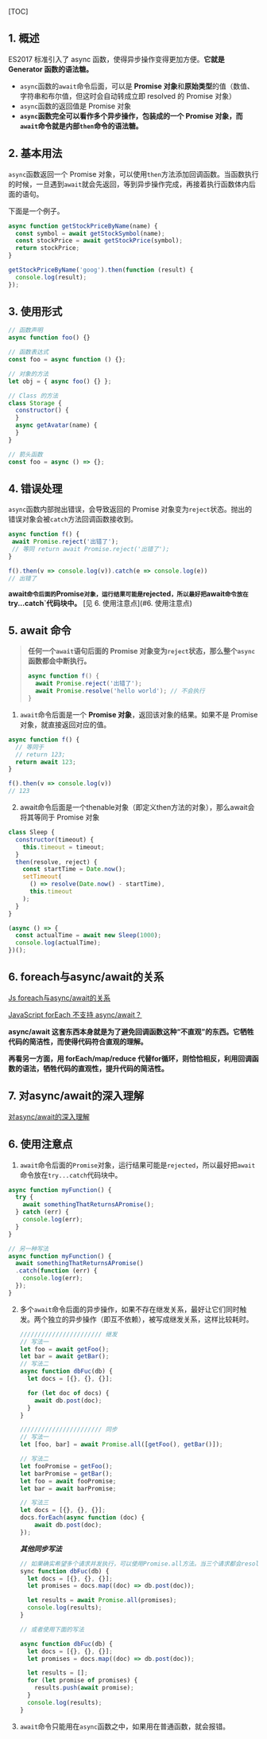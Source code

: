 [TOC]
## 1. 概述 ##

ES2017 标准引入了 async 函数，使得异步操作变得更加方便。**它就是 Generator 函数的语法糖。**

* `async`函数的`await`命令后面，可以是 **Promise 对象**和**原始类型**的值（数值、字符串和布尔值，但这时会自动转成立即 resolved 的 Promise 对象）
* `async`函数的返回值是 Promise 对象
* **`async`函数完全可以看作多个异步操作，包装成的一个 Promise 对象，而`await`命令就是内部`then`命令的语法糖。**

## 2. 基本用法 ##

`async`函数返回一个 Promise 对象，可以使用`then`方法添加回调函数。当函数执行的时候，一旦遇到`await`就会先返回，等到异步操作完成，再接着执行函数体内后面的语句。

下面是一个例子。

```javascript
async function getStockPriceByName(name) {
  const symbol = await getStockSymbol(name);
  const stockPrice = await getStockPrice(symbol);
  return stockPrice;
}

getStockPriceByName('goog').then(function (result) {
  console.log(result);
});
```

## 3. 使用形式 ##

```javascript
// 函数声明
async function foo() {}

// 函数表达式
const foo = async function () {};

// 对象的方法
let obj = { async foo() {} };

// Class 的方法
class Storage {
  constructor() {
  }
  async getAvatar(name) {
  }
}

// 箭头函数
const foo = async () => {};
```

## 4. 错误处理 ##

`async`函数内部抛出错误，会导致返回的 Promise 对象变为`reject`状态。抛出的错误对象会被`catch`方法回调函数接收到。

```js
async function f() {
 await Promise.reject('出错了');
 // 等同 return await Promise.reject('出错了');
}

f().then(v => console.log(v)).catch(e => console.log(e))
// 出错了
```

**await`命令后面的`Promise`对象，运行结果可能是`rejected`，所以最好把`await`命令放在`try...catch`代码块中。** [见 6. 使用注意点](#6. 使用注意点)

## 5. await 命令 ##

> **任何一个`await`语句后面的 Promise 对象变为`reject`状态，那么整个`async`函数都会中断执行。**
>
> ```js
> async function f() {
>   await Promise.reject('出错了');
>   await Promise.resolve('hello world'); // 不会执行
> }
> ```

1. `await`命令后面是一个 **Promise 对象**，返回该对象的结果。如果不是 Promise 对象，就直接返回对应的值。

```javascript
async function f() {
  // 等同于
  // return 123;
  return await 123;
}

f().then(v => console.log(v))
// 123
```

2. await命令后面是一个thenable对象（即定义then方法的对象），那么await会将其等同于 Promise 对象

```javascript
class Sleep {
  constructor(timeout) {
    this.timeout = timeout;
  }
  then(resolve, reject) {
    const startTime = Date.now();
    setTimeout(
      () => resolve(Date.now() - startTime),
      this.timeout
    );
  }
}

(async () => {
  const actualTime = await new Sleep(1000);
  console.log(actualTime);
})();
```

## 6. foreach与async/await的关系

[Js foreach与async/await的关系](https://blog.csdn.net/lc315yuhuofei/article/details/78601834)

[JavaScript forEach 不支持 async/await？](https://www.zhihu.com/question/53466898/answer/259826558)

**async/await 这套东西本身就是为了避免回调函数这种“不直观”的东西。它牺牲代码的简洁性，而使得代码符合直观的理解。**

**再看另一方面，用 forEach/map/reduce 代替for循环，则恰恰相反，利用回调函数的语法，牺牲代码的直观性，提升代码的简洁性。**

## 7. 对async/await的深入理解 ##

[对async/await的深入理解](https://www.jianshu.com/p/2afb088abd08)

## 6. 使用注意点 ##

1. `await`命令后面的`Promise`对象，运行结果可能是`rejected`，所以最好把`await`命令放在`try...catch`代码块中。

```js
async function myFunction() {
  try {
    await somethingThatReturnsAPromise();
  } catch (err) {
    console.log(err);
  }
}

// 另一种写法
async function myFunction() {
  await somethingThatReturnsAPromise()
  .catch(function (err) {
    console.log(err);
  });
}
```

2. 多个`await`命令后面的异步操作，如果不存在继发关系，最好让它们同时触发。两个独立的异步操作（即互不依赖），被写成继发关系，这样比较耗时。

   ```javascript
   /////////////////////// 继发
   // 写法一
   let foo = await getFoo();
   let bar = await getBar();
   // 写法二
   async function dbFuc(db) {
     let docs = [{}, {}, {}];
   
     for (let doc of docs) {
       await db.post(doc);
     }
   }
   
   /////////////////////// 同步
   // 写法一
   let [foo, bar] = await Promise.all([getFoo(), getBar()]);
   
   // 写法二
   let fooPromise = getFoo();
   let barPromise = getBar();
   let foo = await fooPromise;
   let bar = await barPromise;
   
   // 写法三
   let docs = [{}, {}, {}];
   docs.forEach(async function (doc) {
       await db.post(doc);
   });
   ```

   ***其他同步写法***

   ```javascript
   // 如果确实希望多个请求并发执行，可以使用Promise.all方法。当三个请求都会resolved时，下面两种写法效果相同。
   sync function dbFuc(db) {
     let docs = [{}, {}, {}];
     let promises = docs.map((doc) => db.post(doc));
   
     let results = await Promise.all(promises);
     console.log(results);
   }
   
   // 或者使用下面的写法
   
   async function dbFuc(db) {
     let docs = [{}, {}, {}];
     let promises = docs.map((doc) => db.post(doc));
   
     let results = [];
     for (let promise of promises) {
       results.push(await promise);
     }
     console.log(results);
   }
   ```

3. `await`命令只能用在`async`函数之中，如果用在普通函数，就会报错。

